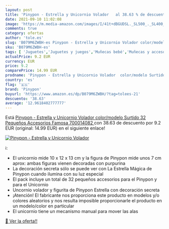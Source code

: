 ```yaml
---
layout: post
title: 'Pinypon - Estrella y Unicornio Volador   al 38.63 % de descuento'
date: 2021-09-10 11:02:08
image: 'https://m.media-amazon.com/images/I/41t+dBGUDSL._SL500_._SL400_.jpg'
comments: true
category: ofertas
author: 'tole.es'
slug: 'B079M6ZWBH-es Pinypon - Estrella y Unicornio Volador color/modelo...'
sku: 'B079M6ZWBH-es'
tags: [ 'Juguetes','Juguetes y juegos','Muñecas bebé','Muñecas y accesorios','Sets de accesorios','famosa','pinypon', ]
actualPrice: 9.2 EUR
currency: EUR
price: 9.2
comparePrice: 14.99 EUR
prodname: 'Pinypon - Estrella y Unicornio Volador  color/modelo Surtido  32 Pequeños Accesorios  Famosa 700014082 '
country: 'es'
flag: '🇪🇸'
brand: 'Pinypon'
buyurl: 'https://www.amazon.es/dp/B079M6ZWBH/?tag=tolees-21'
descuento: '38.63'
average: '12.9618402777777'
---
```


Está [Pinypon - Estrella y Unicornio Volador  color/modelo Surtido  32 Pequeños Accesorios  Famosa 700014082 ](https://www.amazon.es/dp/B079M6ZWBH/?tag=tolees-21) con 38.63 de descuento por 9.2 EUR (original: 14.99 EUR) en el siguiente enlace!

[![Pinypon - Estrella y Unicornio Volador  ](https://m.media-amazon.com/images/I/41t+dBGUDSL._SL500_._SL400_.jpg)](https://www.amazon.es/dp/B079M6ZWBH/?tag=tolees-21)

ℹ️:

- El unicornio mide 10 x 12 x 13 cm y la figura de Pinypon mide unos 7 cm aprox: ambas figuras vienen decoradas con purpurina
- La decoración secreta sólo se puede ver con La Estrella Mágica de Pinypon cuando ilumina con su luz especial
- El pack incluye un total de 32 pequeños accesorios para el Pinypon y para el Unicornio
- Uncornio volador y figurita de Pinypon Estrella con decoración secreta
- ¡Atención! El fabricante nos proporciona este producto en modelos y/o colores aleatorios y nos resulta imposible proporcionarle el producto en un modelo/color en particular
- El unicornio tiene un mecanismo manual para mover las alas

[🛒 Ver la oferta!!](https://www.amazon.es/dp/B079M6ZWBH/?tag=tolees-21)
